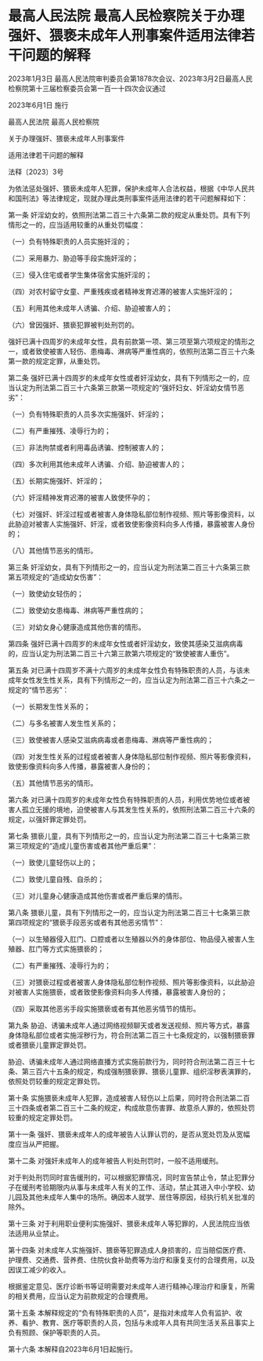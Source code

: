 # 最高人民法院  最高人民检察院关于办理强奸、猥亵未成年人刑事案件适用法律若干问题的解释

2023年1月3日 最高人民法院审判委员会第1878次会议、2023年3月2日最高人民检察院第十三届检察委员会第一百一十四次会议通过

2023年6月1日 施行

<!-- INFO END -->

最高人民法院 最高人民检察院

关于办理强奸、猥亵未成年人刑事案件

适用法律若干问题的解释

法释〔2023〕3号

为依法惩处强奸、猥亵未成年人犯罪，保护未成年人合法权益，根据《中华人民共和国刑法》等法律规定，现就办理此类刑事案件适用法律的若干问题解释如下：

第一条 奸淫幼女的，依照刑法第二百三十六条第二款的规定从重处罚。具有下列情形之一的，应当适用较重的从重处罚幅度：

（一）负有特殊职责的人员实施奸淫的；

（二）采用暴力、胁迫等手段实施奸淫的；

（三）侵入住宅或者学生集体宿舍实施奸淫的；

（四）对农村留守女童、严重残疾或者精神发育迟滞的被害人实施奸淫的；

（五）利用其他未成年人诱骗、介绍、胁迫被害人的；

（六）曾因强奸、猥亵犯罪被判处刑罚的。

强奸已满十四周岁的未成年女性，具有前款第一项、第三项至第六项规定的情形之一，或者致使被害人轻伤、患梅毒、淋病等严重性病的，依照刑法第二百三十六条第一款的规定定罪，从重处罚。

第二条 强奸已满十四周岁的未成年女性或者奸淫幼女，具有下列情形之一的，应当认定为刑法第二百三十六条第三款第一项规定的“强奸妇女、奸淫幼女情节恶劣”：

（一）负有特殊职责的人员多次实施强奸、奸淫的；

（二）有严重摧残、凌辱行为的；

（三）非法拘禁或者利用毒品诱骗、控制被害人的；

（四）多次利用其他未成年人诱骗、介绍、胁迫被害人的；

（五）长期实施强奸、奸淫的；

（六）奸淫精神发育迟滞的被害人致使怀孕的；

（七）对强奸、奸淫过程或者被害人身体隐私部位制作视频、照片等影像资料，以此胁迫对被害人实施强奸、奸淫，或者致使影像资料向多人传播，暴露被害人身份的；

（八）其他情节恶劣的情形。

第三条 奸淫幼女，具有下列情形之一的，应当认定为刑法第二百三十六条第三款第五项规定的“造成幼女伤害”：

（一）致使幼女轻伤的；

（二）致使幼女患梅毒、淋病等严重性病的；

（三）对幼女身心健康造成其他伤害的情形。

第四条 强奸已满十四周岁的未成年女性或者奸淫幼女，致使其感染艾滋病病毒的，应当认定为刑法第二百三十六第三款第六项规定的“致使被害人重伤”。

第五条 对已满十四周岁不满十六周岁的未成年女性负有特殊职责的人员，与该未成年女性发生性关系，具有下列情形之一的，应当认定为刑法第二百三十六条之一规定的“情节恶劣”：

（一）长期发生性关系的；

（二）与多名被害人发生性关系的；

（三）致使被害人感染艾滋病病毒或者患梅毒、淋病等严重性病的；

（四）对发生性关系的过程或者被害人身体隐私部位制作视频、照片等影像资料，致使影像资料向多人传播，暴露被害人身份的；

（五）其他情节恶劣的情形。

第六条 对已满十四周岁的未成年女性负有特殊职责的人员，利用优势地位或者被害人孤立无援的境地，迫使被害人与其发生性关系的，依照刑法第二百三十六条的规定，以强奸罪定罪处罚。

第七条 猥亵儿童，具有下列情形之一的，应当认定为刑法第二百三十七条第三款第三项规定的“造成儿童伤害或者其他严重后果”：

（一）致使儿童轻伤以上的；

（二）致使儿童自残、自杀的；

（三）对儿童身心健康造成其他伤害或者严重后果的情形。

第八条 猥亵儿童，具有下列情形之一的，应当认定为刑法第二百三十七条第三款第四项规定的“猥亵手段恶劣或者有其他恶劣情节”：

（一）以生殖器侵入肛门、口腔或者以生殖器以外的身体部位、物品侵入被害人生殖器、肛门等方式实施猥亵的；

（二）有严重摧残、凌辱行为的；

（三）对猥亵过程或者被害人身体隐私部位制作视频、照片等影像资料，以此胁迫对被害人实施猥亵，或者致使影像资料向多人传播，暴露被害人身份的；

（四）采取其他恶劣手段实施猥亵或者有其他恶劣情节的情形。

第九条 胁迫、诱骗未成年人通过网络视频聊天或者发送视频、照片等方式，暴露身体隐私部位或者实施淫秽行为，符合刑法第二百三十七条规定的，以强制猥亵罪或者猥亵儿童罪定罪处罚。

胁迫、诱骗未成年人通过网络直播方式实施前款行为，同时符合刑法第二百三十七条、第三百六十五条的规定，构成强制猥亵罪、猥亵儿童罪、组织淫秽表演罪的，依照处罚较重的规定定罪处罚。

第十条 实施猥亵未成年人犯罪，造成被害人轻伤以上后果，同时符合刑法第二百三十四条或者第二百三十二条的规定，构成故意伤害罪、故意杀人罪的，依照处罚较重的规定定罪处罚。

第十一条 强奸、猥亵未成年人的成年被告人认罪认罚的，是否从宽处罚及从宽幅度应当从严把握。

第十二条 对强奸未成年人的成年被告人判处刑罚时，一般不适用缓刑。

对于判处刑罚同时宣告缓刑的，可以根据犯罪情况，同时宣告禁止令，禁止犯罪分子在缓刑考验期限内从事与未成年人有关的工作、活动，禁止其进入中小学校、幼儿园及其他未成年人集中的场所。确因本人就学、居住等原因，经执行机关批准的除外。

第十三条 对于利用职业便利实施强奸、猥亵未成年人等犯罪的，人民法院应当依法适用从业禁止。

第十四条 对未成年人实施强奸、猥亵等犯罪造成人身损害的，应当赔偿医疗费、护理费、交通费、营养费、住院伙食补助费等为治疗和康复支付的合理费用，以及因误工减少的收入。

根据鉴定意见、医疗诊断书等证明需要对未成年人进行精神心理治疗和康复，所需的相关费用，应当认定为前款规定的合理费用。

第十五条 本解释规定的“负有特殊职责的人员”，是指对未成年人负有监护、收养、看护、教育、医疗等职责的人员，包括与未成年人具有共同生活关系且事实上负有照顾、保护等职责的人员。

第十六条 本解释自2023年6月1日起施行。

